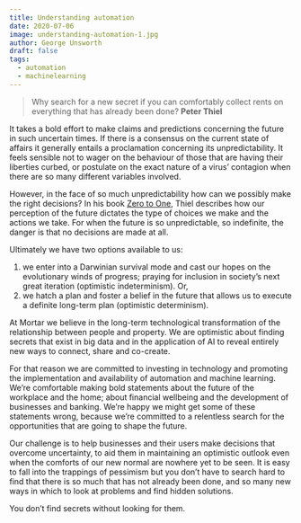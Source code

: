```yaml
---
title: Understanding automation
date: 2020-07-06
image: understanding-automation-1.jpg
author: George Unsworth
draft: false
tags:
  - automation
  - machinelearning
---
```


> Why search for a new secret if you can comfortably collect rents on everything that has already been done?
>  **Peter Thiel**

It takes a bold effort to make claims and predictions concerning the future in such uncertain times. If there is a consensus on the current state of affairs it generally entails a proclamation concerning its unpredictability. It feels sensible not to wager on the behaviour of those that are having their liberties curbed, or postulate on the exact nature of a virus’ contagion when there are so many different variables involved. 

However, in the face of so much unpredictability how can we possibly make the right decisions? In his book [Zero to One](https://en.wikipedia.org/wiki/Zero_to_One), Thiel describes how our perception of the future dictates the type of choices we make and the actions we take. For when the future is so unpredictable, so indefinite, the danger is that no decisions are made at all. 

Ultimately we have two options available to us:

1.  we enter into a Darwinian survival mode and cast our hopes on the evolutionary winds of progress; praying for inclusion in society’s next great iteration (optimistic indeterminism). Or,
2.  we hatch a plan and foster a belief in the future that allows us to execute a definite long-term plan (optimistic determinism). 

At Mortar we believe in the long-term technological transformation of the relationship between people and property. We are optimistic about finding secrets that exist in big data and in the application of AI to reveal entirely new ways to connect, share and co-create. 

For that reason we are committed to investing in technology and promoting the implementation and availability of automation and machine learning. We’re comfortable making bold statements about the future of the workplace and the home; about financial wellbeing and the development of businesses and banking. We’re happy we might get some of these statements wrong, because we’re committed to a relentless search for the opportunities that are going to shape the future. 

Our challenge is to help businesses and their users make decisions that overcome uncertainty, to aid them in maintaining an optimistic outlook even when the comforts of our new normal are nowhere yet to be seen. It is easy to fall into the trappings of pessimism but you don’t have to search hard to find that there is so much that has not already been done, and so many new ways in which to look at problems and find hidden solutions. 

You don’t find secrets without looking for them.
